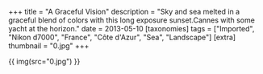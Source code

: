 +++
title = "A Graceful Vision"
description = "Sky and sea melted in a graceful blend of colors with this long exposure sunset.Cannes with some yacht at the horizon."
date = 2013-05-10
[taxonomies]
tags = ["Imported", "Nikon d7000", "France", "Côte d'Azur", "Sea", "Landscape"]
[extra]
thumbnail = "0.jpg"
+++

{{ img(src="0.jpg") }}
